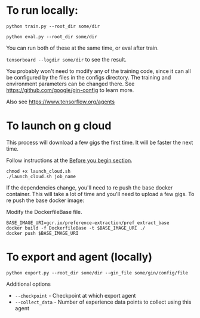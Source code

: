 # To run locally:

`python train.py --root_dir some/dir`

`python eval.py --root_dir some/dir`

You can run both of these at the same time, or eval after train.

`tensorboard --logdir some/dir` to see the result.

You probably won't need to modify any of the training code, since it can all be configured by the files in the configs directory.
The training and environment parameters can be changed there. See https://github.com/google/gin-config to learn more.

Also see https://www.tensorflow.org/agents

# To launch on g cloud
This process will download a few gigs the first time. It will be faster the next time.

Follow instructions at the [Before you begin section](https://cloud.google.com/ai-platform/training/docs/custom-containers-training#before_you_begin).
    
    chmod +x launch_cloud.sh
    ./launch_cloud.sh job_name

If the dependencies change, you'll need to re push the base docker container. This will take a lot of time and you'll need to upload a few gigs.
To re push the base docker image:

Modify the DockerfileBase file.

    BASE_IMAGE_URI=gcr.io/preference-extraction/pref_extract_base
    docker build -f DockerfileBase -t $BASE_IMAGE_URI ./
    docker push $BASE_IMAGE_URI

# To export and agent (locally)

`python export.py --root_dir some/dir --gin_file some/gin/config/file`

Additional options

* `--checkpoint` - Checkpoint at which export agent
* `--collect_data` - Number of experience data points to collect using this agent
